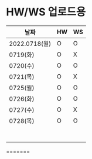
# HW/WS 업로드용

|      날짜 |  HW | WS |
| --- | --- | --- |
| 2022.0718(월) |O|O| 
| 0719(화) | O | X |
| 0720(수) | O | O |
| 0721(목) | O | X |
| 0725(월) | O | O |
| 0726(화) | O | O |
| 0727(수) | O | X |
| 0728(목) | O | O |
|  |  |  |
|  |  |  |
|  |  |  |
|  |  |  |
|  |  |  |
|  |  |  |
|  |  |  |
=======

